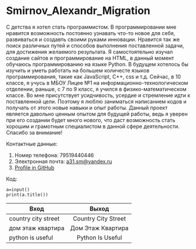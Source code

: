 # Smirnov_Alexandr_Migration
С детства я хотел стать программистом. В программировании мне нравится возможность постоянно узнавать что-то новое для себя, развиваться и создавть своими руками инновации. Нравится так же поиск различных путей и способов выполнения поставленной задачи, для достижения желаемого результата. Я самостоятельно изучал создание сайтов и программирование на HTML, в данный момент обучаюсь программированию на языке Python. В будущем хотелось бы изучить и уметь работать на большем количесте языков программирования, такие как JavaScript, C++, css и т.д. Сейчас, в 10 классе, я учусь в МБОУ Лицее №1 на информационно-технологическом отделении, раньше, с 7 по 9 класс, я учился в физико-математическом классе. Во мне присутствует усидчивость, усердие и стремление идти к поставленной цели. Поэтому я  люблю заниматься написанием кодов и получать от этого новые навыки и опыт работы. Данный проект является давольно ценным опытом для будущей работы, ведь я уверен при его создании будет много нового, что даст возможность стать хорошим и грамотным специалистом в данной сфере деятельности. Спасибо за внимание!

Контактные данные: 
1. Номер телефона: 79519440446
2. Электронная почта: a31.sm@yandex.ru
3. [Profile in GitHub](https://github.com/alesmi31) 

Код: 
```
a=input()
print(a.title())
```





| Вход               | Выход             |
| ------------------ |:-----------------:|
| country city street|Country City Street|
| дом этаж квартира  | Дом Этаж Квартира |
| python is useful   | Python Is Useful  | 
